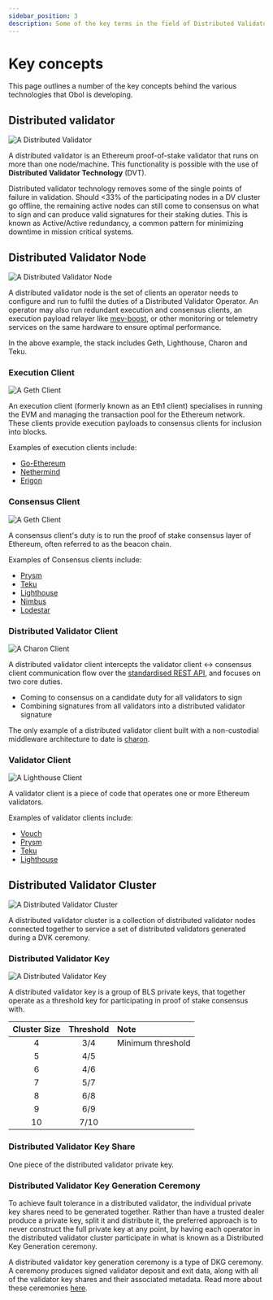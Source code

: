 ```yaml
---
sidebar_position: 3
description: Some of the key terms in the field of Distributed Validator Technology
---
```


# Key concepts
This page outlines a number of the key concepts behind the various technologies that Obol is developing.

## Distributed validator

![A Distributed Validator](/img/32Eth.png)

A distributed validator is an Ethereum proof-of-stake validator that runs on more than one node/machine. This functionality is possible with the use of **Distributed Validator Technology** (DVT).

Distributed validator technology removes some of the single points of failure in validation. Should <33% of the participating nodes in a DV cluster go offline, the remaining active nodes can still come to consensus on what to sign and can produce valid signatures for their staking duties. This is known as Active/Active redundancy, a common pattern for minimizing downtime in mission critical systems.
​

## Distributed Validator Node

![A Distributed Validator Node](/img/DVNode.png)

A distributed validator node is the set of clients an operator needs to configure and run to fulfil the duties of a Distributed Validator Operator. An operator may also run redundant execution and consensus clients, an execution payload relayer like [mev-boost](https://github.com/flashbots/mev-boost), or other monitoring or telemetry services on the same hardware to ensure optimal performance.

In the above example, the stack includes Geth, Lighthouse, Charon and Teku.

### Execution Client

![A Geth Client](/img/POWNodeV2.png)

An execution client (formerly known as an Eth1 client) specialises in running the EVM and managing the transaction pool for the Ethereum network. These clients provide execution payloads to consensus clients for inclusion into blocks. 

Examples of execution clients include:

- [Go-Ethereum](https://geth.ethereum.org/)
- [Nethermind](https://docs.nethermind.io/nethermind/)
- [Erigon](https://github.com/ledgerwatch/erigon)

### Consensus Client

![A Geth Client](/img/POSClient.png)

A consensus client's duty is to run the proof of stake consensus layer of Ethereum, often referred to as the beacon chain.

Examples of Consensus clients include:

- [Prysm](https://docs.prylabs.network/docs/how-prysm-works/beacon-node)
- [Teku](https://docs.teku.consensys.net/en/stable/)
- [Lighthouse](https://lighthouse-book.sigmaprime.io/api-bn.html)
- [Nimbus](https://nimbus.guide/)
- [Lodestar](https://github.com/ChainSafe/lodestar)

### Distributed Validator Client

![A Charon Client](/img/CharonBrick.png)

A distributed validator client intercepts the validator client ↔ consensus client communication flow over the [standardised REST API](https://ethereum.github.io/beacon-APIs/#/ValidatorRequiredApi), and focuses on two core duties.

- Coming to consensus on a candidate duty for all validators to sign
- Combining signatures from all validators into a distributed validator signature

The only example of a distributed validator client built with a non-custodial middleware architecture to date is [charon](../charon/intro).

### Validator Client

![A Lighthouse Client](/img/ValidatorBrick.png)

A validator client is a piece of code that operates one or more Ethereum validators.

Examples of validator clients include:

- [Vouch](https://www.attestant.io/posts/introducing-vouch/)
- [Prysm](https://docs.prylabs.network/docs/how-prysm-works/prysm-validator-client/)
- [Teku](https://docs.teku.consensys.net/en/stable/)
- [Lighthouse](https://lighthouse-book.sigmaprime.io/api-bn.html)

## Distributed Validator Cluster

![A Distributed Validator Cluster](/img/DVCluster.png)

A distributed validator cluster is a collection of distributed validator nodes connected together to service a set of distributed validators generated during a DVK ceremony.

### Distributed Validator Key

![A Distributed Validator Key](/img/ThresholdSigning.png)

A distributed validator key is a group of BLS private keys, that together operate as a threshold key for participating in proof of stake consensus with.

| Cluster Size | Threshold | Note              |
|:------------:|:---------:|:------------------|
| 4            |  3/4      | Minimum threshold |
| 5            |  4/5      |                   |
| 6            |  4/6      |                   |
| 7            |  5/7      |                   |
| 8            |  6/8      |                   |
| 9            |  6/9      |                   |
| 10           |  7/10     |                   |

### Distributed Validator Key Share

One piece of the distributed validator private key.

### Distributed Validator Key Generation Ceremony

To achieve fault tolerance in a distributed validator, the individual private key shares need to be generated together. Rather than have a trusted dealer produce a private key, split it and distribute it, the preferred approach is to never construct the full private key at any point, by having each operator in the distributed validator cluster participate in what is known as a Distributed Key Generation ceremony. 

A distributed validator key generation ceremony is a type of DKG ceremony. A ceremony produces signed validator deposit and exit data, along with all of the validator key shares and their associated metadata. Read more about these ceremonies [here](../charon/dkg). 
